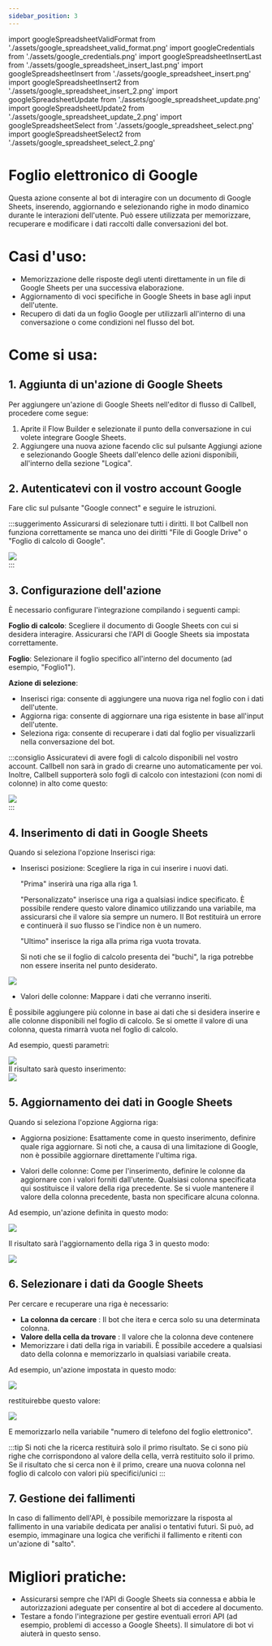```yaml
---
sidebar_position: 3
---
```


import googleSpreadsheetValidFormat from './assets/google_spreadsheet_valid_format.png'
import googleCredentials from './assets/google_credentials.png'
import googleSpreadsheetInsertLast from './assets/google_spreadsheet_insert_last.png'
import googleSpreadsheetInsert from './assets/google_spreadsheet_insert.png'
import googleSpreadsheetInsert2 from './assets/google_spreadsheet_insert_2.png'
import googleSpreadsheetUpdate from './assets/google_spreadsheet_update.png'
import googleSpreadsheetUpdate2 from './assets/google_spreadsheet_update_2.png'
import googleSpreadsheetSelect from './assets/google_spreadsheet_select.png'
import googleSpreadsheetSelect2 from './assets/google_spreadsheet_select_2.png'

# Foglio elettronico di Google

Questa azione consente al bot di interagire con un documento di Google Sheets, inserendo, aggiornando e selezionando righe in modo dinamico durante le interazioni dell'utente. Può essere utilizzata per memorizzare, recuperare e modificare i dati raccolti dalle conversazioni del bot.

# Casi d'uso:

- Memorizzazione delle risposte degli utenti direttamente in un file di Google Sheets per una successiva elaborazione.
- Aggiornamento di voci specifiche in Google Sheets in base agli input dell'utente.
- Recupero di dati da un foglio Google per utilizzarli all'interno di una conversazione o come condizioni nel flusso del bot.

# Come si usa:

## 1. Aggiunta di un'azione di Google Sheets

Per aggiungere un'azione di Google Sheets nell'editor di flusso di Callbell, procedere come segue:

1. Aprite il Flow Builder e selezionate il punto della conversazione in cui volete integrare Google Sheets.
2. Aggiungere una nuova azione facendo clic sul pulsante Aggiungi azione e selezionando Google Sheets dall'elenco delle azioni disponibili, all'interno della sezione "Logica".

## 2. Autenticatevi con il vostro account Google

Fare clic sul pulsante "Google connect" e seguire le istruzioni.

:::suggerimento
Assicurarsi di selezionare tutti i diritti. Il bot Callbell non funziona correttamente se manca uno dei diritti "File di Google Drive" o "Foglio di calcolo di Google".

<div class="text--center">
    <img src={googleCredentials} width={500} />
</div>
:::

## 3. Configurazione dell'azione

È necessario configurare l'integrazione compilando i seguenti campi:

**Foglio di calcolo**: Scegliere il documento di Google Sheets con cui si desidera interagire. Assicurarsi che l'API di Google Sheets sia impostata correttamente.

**Foglio**: Selezionare il foglio specifico all'interno del documento (ad esempio, "Foglio1").

**Azione di selezione**:

- Inserisci riga: consente di aggiungere una nuova riga nel foglio con i dati dell'utente.
- Aggiorna riga: consente di aggiornare una riga esistente in base all'input dell'utente.
- Seleziona riga: consente di recuperare i dati dal foglio per visualizzarli nella conversazione del bot.

:::consiglio
Assicuratevi di avere fogli di calcolo disponibili nel vostro account. Callbell non sarà in grado di crearne uno automaticamente per voi.
Inoltre, Callbell supporterà solo fogli di calcolo con intestazioni (con nomi di colonne) in alto come questo:

<div class="text--center">
    <img src={googleSpreadsheetValidFormat} width={500} />
</div>
:::

## 4. Inserimento di dati in Google Sheets

Quando si seleziona l'opzione Inserisci riga:

- Inserisci posizione: Scegliere la riga in cui inserire i nuovi dati.

  "Prima" inserirà una riga alla riga 1.

  "Personalizzato" inserisce una riga a qualsiasi indice specificato. È possibile rendere questo valore dinamico utilizzando una variabile, ma assicurarsi che il valore sia sempre un numero. Il Bot restituirà un errore e continuerà il suo flusso se l'indice non è un numero.

  "Ultimo" inserisce la riga alla prima riga vuota trovata.

  Si noti che se il foglio di calcolo presenta dei "buchi", la riga potrebbe non essere inserita nel punto desiderato.

<div class="text--center">
    <img src={googleSpreadsheetInsertLast} width={500} />
</div>

- Valori delle colonne: Mappare i dati che verranno inseriti.

È possibile aggiungere più colonne in base ai dati che si desidera inserire e alle colonne disponibili nel foglio di calcolo.
Se si omette il valore di una colonna, questa rimarrà vuota nel foglio di calcolo.

Ad esempio, questi parametri:

<div class="text--center">
    <img src={googleSpreadsheetInsert} width={500} />
</div>
Il risultato sarà questo inserimento:
<div class="text--center">
    <img src={googleSpreadsheetInsert2} width={500} />
</div>

## 5. Aggiornamento dei dati in Google Sheets

Quando si seleziona l'opzione Aggiorna riga:

- Aggiorna posizione: Esattamente come in questo inserimento, definire quale riga aggiornare. Si noti che, a causa di una limitazione di Google, non è possibile aggiornare direttamente l'ultima riga.

- Valori delle colonne: Come per l'inserimento, definire le colonne da aggiornare con i valori forniti dall'utente. Qualsiasi colonna specificata qui sostituisce il valore della riga precedente. Se si vuole mantenere il valore della colonna precedente, basta non specificare alcuna colonna.

Ad esempio, un'azione definita in questo modo:

<div class="text--center">
    <img src={googleSpreadsheetUpdate} width={500} />
</div>

Il risultato sarà l'aggiornamento della riga 3 in questo modo:

<div class="text--center">
    <img src={googleSpreadsheetUpdate2} width={500} />
</div>

## 6. Selezionare i dati da Google Sheets

Per cercare e recuperare una riga è necessario:

- **La colonna da cercare** : Il bot che itera e cerca solo su una determinata colonna.
- **Valore della cella da trovare** : Il valore che la colonna deve contenere
- Memorizzare i dati della riga in variabili. È possibile accedere a qualsiasi dato della colonna e memorizzarlo in qualsiasi variabile creata.

Ad esempio, un'azione impostata in questo modo:

<div class="text--center">
    <img src={googleSpreadsheetSelect} width={500} />
</div>

restituirebbe questo valore:

<div class="text--center">
    <img src={googleSpreadsheetSelect2} width={500} />
</div>

E memorizzarlo nella variabile "numero di telefono del foglio elettronico".

:::tip
Si noti che la ricerca restituirà solo il primo risultato. Se ci sono più righe che corrispondono al valore della cella, verrà restituito solo il primo. Se il risultato che si cerca non è il primo, creare una nuova colonna nel foglio di calcolo con valori più specifici/unici
:::

## 7. Gestione dei fallimenti

In caso di fallimento dell'API, è possibile memorizzare la risposta al fallimento in una variabile dedicata per analisi o tentativi futuri.
Si può, ad esempio, immaginare una logica che verifichi il fallimento e ritenti con un'azione di "salto".

# Migliori pratiche:

- Assicurarsi sempre che l'API di Google Sheets sia connessa e abbia le autorizzazioni adeguate per consentire al bot di accedere al documento.
- Testare a fondo l'integrazione per gestire eventuali errori API (ad esempio, problemi di accesso a Google Sheets). Il simulatore di bot vi aiuterà in questo senso.
